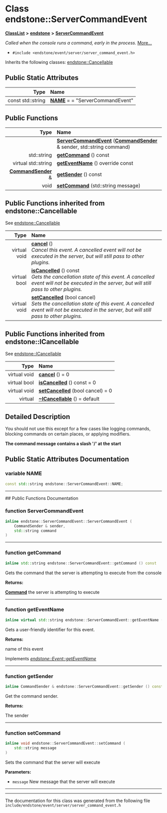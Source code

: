 

# Class endstone::ServerCommandEvent



[**ClassList**](annotated.md) **>** [**endstone**](namespaceendstone.md) **>** [**ServerCommandEvent**](classendstone_1_1ServerCommandEvent.md)



_Called when the console runs a command, early in the process._ [More...](#detailed-description)

* `#include <endstone/event/server/server_command_event.h>`



Inherits the following classes: [endstone::Cancellable](classendstone_1_1Cancellable.md)
































## Public Static Attributes

| Type | Name |
| ---: | :--- |
|  const std::string | [**NAME**](#variable-name)   = = "ServerCommandEvent"<br> |










































## Public Functions

| Type | Name |
| ---: | :--- |
|   | [**ServerCommandEvent**](#function-servercommandevent) ([**CommandSender**](classendstone_1_1CommandSender.md) & sender, std::string command) <br> |
|  std::string | [**getCommand**](#function-getcommand) () const<br> |
| virtual std::string | [**getEventName**](#function-geteventname) () override const<br> |
|  [**CommandSender**](classendstone_1_1CommandSender.md) & | [**getSender**](#function-getsender) () const<br> |
|  void | [**setCommand**](#function-setcommand) (std::string message) <br> |


## Public Functions inherited from endstone::Cancellable

See [endstone::Cancellable](classendstone_1_1Cancellable.md)

| Type | Name |
| ---: | :--- |
| virtual void | [**cancel**](classendstone_1_1Cancellable.md#function-cancel) () <br>_Cancel this event. A cancelled event will not be executed in the server, but will still pass to other plugins._  |
| virtual bool | [**isCancelled**](classendstone_1_1Cancellable.md#function-iscancelled) () const<br>_Gets the cancellation state of this event. A cancelled event will not be executed in the server, but will still pass to other plugins._  |
| virtual void | [**setCancelled**](classendstone_1_1Cancellable.md#function-setcancelled) (bool cancel) <br>_Sets the cancellation state of this event. A cancelled event will not be executed in the server, but will still pass to other plugins._  |


## Public Functions inherited from endstone::ICancellable

See [endstone::ICancellable](classendstone_1_1ICancellable.md)

| Type | Name |
| ---: | :--- |
| virtual void | [**cancel**](classendstone_1_1ICancellable.md#function-cancel) () = 0<br> |
| virtual bool | [**isCancelled**](classendstone_1_1ICancellable.md#function-iscancelled) () const = 0<br> |
| virtual void | [**setCancelled**](classendstone_1_1ICancellable.md#function-setcancelled) (bool cancel) = 0<br> |
| virtual  | [**~ICancellable**](classendstone_1_1ICancellable.md#function-icancellable) () = default<br> |
















































































## Detailed Description


You should not use this except for a few cases like logging commands, blocking commands on certain places, or applying modifiers.


**The command message contains a slash '/' at the start** 


    
## Public Static Attributes Documentation




### variable NAME 

```C++
const std::string endstone::ServerCommandEvent::NAME;
```




<hr>
## Public Functions Documentation




### function ServerCommandEvent 

```C++
inline endstone::ServerCommandEvent::ServerCommandEvent (
    CommandSender & sender,
    std::string command
) 
```




<hr>



### function getCommand 

```C++
inline std::string endstone::ServerCommandEvent::getCommand () const
```



Gets the command that the server is attempting to execute from the console




**Returns:**

[**Command**](classendstone_1_1Command.md) the server is attempting to execute 





        

<hr>



### function getEventName 

```C++
inline virtual std::string endstone::ServerCommandEvent::getEventName () override const
```



Gets a user-friendly identifier for this event.




**Returns:**

name of this event 





        
Implements [*endstone::Event::getEventName*](classendstone_1_1Event.md#function-geteventname)


<hr>



### function getSender 

```C++
inline CommandSender & endstone::ServerCommandEvent::getSender () const
```



Get the command sender.




**Returns:**

The sender 





        

<hr>



### function setCommand 

```C++
inline void endstone::ServerCommandEvent::setCommand (
    std::string message
) 
```



Sets the command that the server will execute




**Parameters:**


* `message` New message that the server will execute 




        

<hr>

------------------------------
The documentation for this class was generated from the following file `include/endstone/event/server/server_command_event.h`


